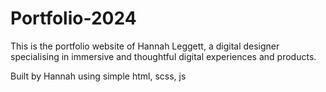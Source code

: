 # Portfolio-2024

This is the portfolio website of Hannah Leggett, a digital designer specialising in immersive and thoughtful digital experiences and products.

Built by Hannah using simple html, scss, js
